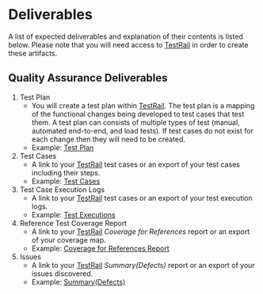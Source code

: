 # Deliverables
A list of expected deliverables and explanation of their contents is listed below.  Please note that you will need access to [TestRail](https://dsvavsp.testrail.io/) in order to create these artifacts.

## Quality Assurance Deliverables
1. Test Plan
    - You will create a test plan within [TestRail](https://dsvavsp.testrail.io/). The test plan is a mapping of the functional changes being developed to test cases that test them. A test plan can consists of multiple types of test (manual, automated end-to-end, and load tests).  If test cases do not exist for each change then they will need to be created.
    - Example: [Test Plan](https://dsvavsp.testrail.io/index.php?/plans/view/30)
2. Test Cases
    - A link to your [TestRail](https://dsvavsp.testrail.io/) test cases or an export of your test cases including their steps.
    - Example: [Test Cases](https://dsvavsp.testrail.io/index.php?/suites/view/2&group_by=cases:section_id&group_order=asc)
3. Test Case Execution Logs
    - A link to your [TestRail](https://dsvavsp.testrail.io/) test cases or an export of your test execution logs.
    - Example: [Test Executions](https://dsvavsp.testrail.io/index.php?/runs/view/7&group_by=cases:section_id&group_order=asc)
4. Reference Test Coverage Report
    - A link to your [TestRail](https://dsvavsp.testrail.io/) *Coverage for References* report or an export of your coverage map.
    - Example: [Coverage for References Report](https://dsvavsp.testrail.io/index.php?/reports/view/12)
5. Issues
    - A link to your [TestRail](https://dsvavsp.testrail.io/) *Summary(Defects)* report or an export of your issues discovered.
    - Example: [Summary(Defects)](https://dsvavsp.testrail.io/index.php?/reports/view/14)
